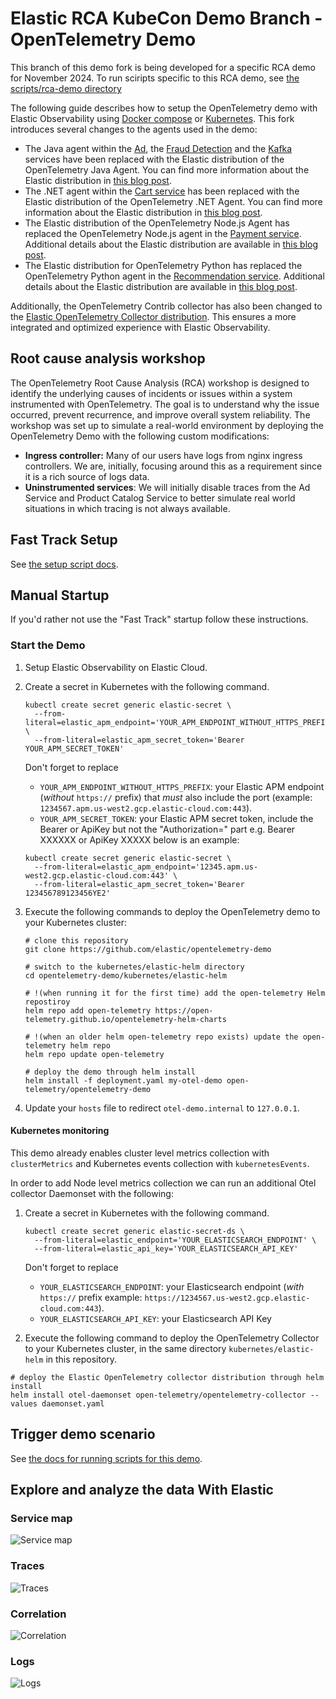 <!-- markdownlint-disable-next-line -->
# Elastic RCA KubeCon Demo Branch - OpenTelemetry Demo

This branch of this demo fork is being developed for a specific RCA demo for November 2024. To run sciripts specific to this RCA demo, see [the scripts/rca-demo directory](./scripts/rca-demo/README.md)

The following guide describes how to setup the OpenTelemetry demo with Elastic Observability using [Docker compose](#docker-compose) or [Kubernetes](#kubernetes). This fork introduces several changes to the agents used in the demo:

- The Java agent within the [Ad](../src/adservice/Dockerfile.elastic), the [Fraud Detection](../src/frauddetectionservice/Dockerfile.elastic) and the [Kafka](../src/kafka/Dockerfile.elastic) services have been replaced with the Elastic distribution of the OpenTelemetry Java Agent. You can find more information about the Elastic distribution in [this blog post](https://www.elastic.co/observability-labs/blog/elastic-distribution-opentelemetry-java-agent).
- The .NET agent within the [Cart service](../src/cartservice/src/Directory.Build.props) has been replaced with the Elastic distribution of the OpenTelemetry .NET Agent. You can find more information about the Elastic distribution in [this blog post](https://www.elastic.co/observability-labs/blog/elastic-opentelemetry-distribution-dotnet-applications).
- The Elastic distribution of the OpenTelemetry Node.js Agent has replaced the OpenTelemetry Node.js agent in the [Payment service](../src/paymentservice/package.json). Additional details about the Elastic distribution are available in [this blog post](https://www.elastic.co/observability-labs/blog/elastic-opentelemetry-distribution-node-js).
- The Elastic distribution for OpenTelemetry Python has replaced the OpenTelemetry Python agent in the [Recommendation service](..src/recommendationservice/requirements.txt). Additional details about the Elastic distribution are available in [this blog post](https://www.elastic.co/observability-labs/blog/elastic-opentelemetry-distribution-python).

Additionally, the OpenTelemetry Contrib collector has also been changed to the [Elastic OpenTelemetry Collector distribution](https://github.com/elastic/elastic-agent/blob/main/internal/pkg/otel/README.md). This ensures a more integrated and optimized experience with Elastic Observability.

## Root cause analysis workshop

The OpenTelemetry Root Cause Analysis (RCA) workshop is designed to identify the underlying causes of incidents or issues within a system instrumented with OpenTelemetry. The goal is to understand why the issue occurred, prevent recurrence, and improve overall system reliability. The workshop was set up to simulate a real-world environment by deploying the OpenTelemetry Demo with the following custom modifications:

- **Ingress controller:** Many of our users have logs from nginx ingress controllers. We are, initially, focusing around this as a requirement since it is a rich source of logs data.
- **Uninstrumented services**: We will initially disable traces from the Ad Service and Product Catalog Service to better simulate real world situations in which tracing is not always available.

## Fast Track Setup

See [the setup script docs](../scripts/rca-demo/README.md).

## Manual Startup

If you'd rather not use the "Fast Track" startup follow these instructions.

### Start the Demo

1. Setup Elastic Observability on Elastic Cloud.
2. Create a secret in Kubernetes with the following command.
   ```
   kubectl create secret generic elastic-secret \
     --from-literal=elastic_apm_endpoint='YOUR_APM_ENDPOINT_WITHOUT_HTTPS_PREFIX' \
     --from-literal=elastic_apm_secret_token='Bearer YOUR_APM_SECRET_TOKEN'
   ```
   Don't forget to replace
   - `YOUR_APM_ENDPOINT_WITHOUT_HTTPS_PREFIX`: your Elastic APM endpoint (*without* `https://` prefix) that *must* also include the port (example: `1234567.apm.us-west2.gcp.elastic-cloud.com:443`).
   - `YOUR_APM_SECRET_TOKEN`: your Elastic APM secret token, include the Bearer or ApiKey but not the "Authorization=" part e.g. Bearer XXXXXX or ApiKey XXXXX below is an example:
   ```
   kubectl create secret generic elastic-secret \
     --from-literal=elastic_apm_endpoint='12345.apm.us-west2.gcp.elastic-cloud.com:443' \
     --from-literal=elastic_apm_secret_token='Bearer 123456789123456YE2'
   ```
1. Execute the following commands to deploy the OpenTelemetry demo to your Kubernetes cluster:
   ```
   # clone this repository
   git clone https://github.com/elastic/opentelemetry-demo

   # switch to the kubernetes/elastic-helm directory
   cd opentelemetry-demo/kubernetes/elastic-helm

   # !(when running it for the first time) add the open-telemetry Helm repostiroy
   helm repo add open-telemetry https://open-telemetry.github.io/opentelemetry-helm-charts

   # !(when an older helm open-telemetry repo exists) update the open-telemetry helm repo
   helm repo update open-telemetry

   # deploy the demo through helm install
   helm install -f deployment.yaml my-otel-demo open-telemetry/opentelemetry-demo
   ```

4. Update your `hosts` file to redirect `otel-demo.internal` to `127.0.0.1`.

#### Kubernetes monitoring

This demo already enables cluster level metrics collection with `clusterMetrics` and
Kubernetes events collection with `kubernetesEvents`.

In order to add Node level metrics collection we can run an additional Otel collector Daemonset with the following:

1. Create a secret in Kubernetes with the following command.

   ```
   kubectl create secret generic elastic-secret-ds \
     --from-literal=elastic_endpoint='YOUR_ELASTICSEARCH_ENDPOINT' \
     --from-literal=elastic_api_key='YOUR_ELASTICSEARCH_API_KEY'
   ```

   Don't forget to replace

   - `YOUR_ELASTICSEARCH_ENDPOINT`: your Elasticsearch endpoint (_with_ `https://` prefix example: `https://1234567.us-west2.gcp.elastic-cloud.com:443`).
   - `YOUR_ELASTICSEARCH_API_KEY`: your Elasticsearch API Key

2. Execute the following command to deploy the OpenTelemetry Collector to your Kubernetes cluster, in the same directory `kubernetes/elastic-helm` in this repository.

```
# deploy the Elastic OpenTelemetry collector distribution through helm install
helm install otel-daemonset open-telemetry/opentelemetry-collector --values daemonset.yaml
```

## Trigger demo scenario

See [the docs for running scripts for this demo](../scripts/rca-demo/README.md).

## Explore and analyze the data With Elastic

### Service map

![Service map](service-map.png "Service map")

### Traces

![Traces](trace.png "Traces")

### Correlation

![Correlation](correlation.png "Correlation")

### Logs

![Logs](logs.png "Logs")
